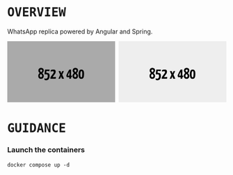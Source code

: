 # <samp>OVERVIEW</samp>

WhatsApp replica powered by Angular and Spring.

<img src="assets/img1.png" width="49.25%"/><img src="assets/img0.png" width="1.5%"/><img src="assets/img2.png" width="49.25%"/>

# <samp>GUIDANCE</samp>

### Launch the containers

```shell
docker compose up -d
```
